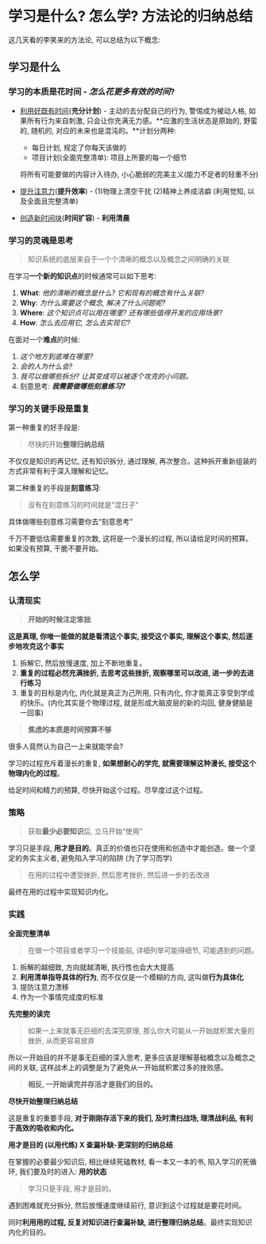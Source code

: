 # 学习是什么? 怎么学? 方法论的归纳总结

这几天看的李笑来的方法论, 可以总结为以下概念:

## **学习是什么**

### **学习的本质是花时间** - *怎么花更多有效的时间*?

- <u>利用好既有时间</u>(**充分计划**) - 主动的去分配自己的行为,  警惕成为被动人格, 如果所有行为来自刺激, 只会让你充满无力感。**应激的生活状态是原始的, 野蛮的, 随机的, 对应的未来也是混沌的。**计划分两种:

  - 每日计划, 规定了你每天该做的
  - 项目计划(全面完整清单): 项目上所要的每一个细节

  将所有可能要做的内容计入待办, 小心脆弱的完美主义(能力不足者的轻重不分)
- <u>提升注意力</u>(**提升效率**) - (1)物理上清空干扰 (2)精神上养成洁癖 (利用觉知, 以及全面且完整清单)
- <u>创造新时间块</u>(**时间扩容**) - **利用清晨**

### **学习的灵魂是思考**

> 知识系统的底层来自于一个个清晰的概念以及概念之间明确的关联

在学习**一个新的知识点**的时候通常可以如下思考:

1. **What**: *他的清晰的概念是什么? 它和现有的概念有什么关联?*
2. **Why**: *为什么需要这个概念, 解决了什么问题呢?*
3. **Where**: *这个知识点可以用在哪里? 还有哪些值得开发的应用场景?*
4. **How**: *怎么去应用它, 怎么去实现它?*

在面对一个**难点**的时候:

1. *这个地方到底难在哪里?*
2. *会的人为什么会?*
3. *我可以做哪些拆分? 让其变成可以被逐个攻克的小问题。*
4. 刻意思考: ***我需要做哪些刻意练习?***

### **学习的关键手段是重复**

第一种重复的好手段是:

> 尽快的开始**整理归纳总结**

不仅仅是知识的再记忆, 还有知识拆分, 通过理解, 再次整合。这种拆开重新组装的方式非常有利于深入理解和记忆。

第二种重复的手段是**刻意练习**:

> 没有在刻意练习的时间就是“混日子”

具体做哪些刻意练习需要你去“刻意思考”

千万不要低估需要重复的次数, 这将是一个漫长的过程, 所以请给足时间的预算。如果没有预算, 干脆不要开始。

## 怎么学

### **认清现实**

> **开始的时候注定笨拙**

**这是真理, 你唯一能做的就是看清这个事实, 接受这个事实, 理解这个事实, 然后逐步地攻克这个事实**

1. 拆解它, 然后放慢速度, 加上不断地重复。
2. **重复的过程必然充满挫折, 去思考这些挫折, 观察哪里可以改进, 进一步的去进行练习**
3. 重复的目标是内化, 内化就是真正为己所用, 只有内化, 你才能真正享受到学成的快乐。(内化其实是个物理过程, 就是形成大脑皮层的新的沟回, 健身健脑是一回事)

> **焦虑的本质是时间预算不够**

很多人竟然认为自己一上来就能学会?

学习的过程充斥着漫长的重复, **如果想耐心的学完, 就需要理解这种漫长, 接受这个物理内化的过程**。

给足时间和精力的预算, 尽快开始这个过程。尽早度过这个过程。

### **策略**

> 获取**最少必要知识**后, 立马开始“使用”

学习只是手段, **用才是目的**。真正的价值也只在使用和创造中才能创造。做一个坚定的务实主义者, 避免陷入学习的陷阱 (为了学习而学)

> 在用的过程中遭受挫折, 然后思考挫折, 然后进一步的去改进

最终在用的过程中实现知识内化。

### **实践**

**全面完整清单**

> 在做一个项目或者学习一个技能前, 详细列举可能得细节, 可能遇到的问题。

1. 拆解的越细致, 方向就越清晰, 执行性也会大大提高
2. **利用清单指导具体的行为**, 而不仅仅是一个模糊的方向, 这叫做**行为具体化**
3. 提防注意力漂移
4. 作为一个事情完成度的标准

**先完整的读完**

> 如果一上来就事无巨细的去深究原理, 那么你大可能从一开始就积累大量的挫折, 从而更容易放弃

所以一开始目的并不是事无巨细的深入思考, 更多应该是理解基础概念以及概念之间的关联, 这样战术上的调整是为了避免从一开始就积累过多的挫败感。

>  **相反, 一开始读完并存活才是我们的目的。** 



**尽快开始整理归纳总结**

这是重复的重要手段, **对于刚刚存活下来的我们, 及时清扫战场, 理清战利品, 有利于高效的吸收和内化。**



**用才是目的 (以用代练) X 查漏补缺-更深刻的归纳总结**

在掌握的必要最少知识后, 相比继续死磕教材, 看一本又一本的书, 陷入学习的死循环, 我们要及时的进入: **用的状态**

> 学习只是手段, 用才是目的。

遇到困难就充分拆分, 然后放慢速度继续前行, 意识到这个过程就是要花时间。

同时**利用用的过程, 反复对知识进行查漏补缺, 进行整理归纳总结**。最终实现知识内化的目的。

